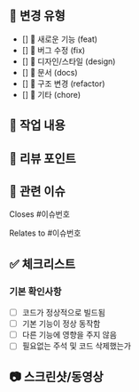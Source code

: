 ## 🎯 변경 유형
- [] 🎯 새로운 기능 (feat)
- [] 🐞 버그 수정 (fix)
- [] 🎨 디자인/스타일 (design)
- [] 📝 문서 (docs)
- [] 🔨 구조 변경 (refactor)
- [] 🔧 기타 (chore)

## 📝 작업 내용
<!-- 이번 PR에서 무엇을 작업했는지 간단히 설명 -->

## 💬 리뷰 포인트
<!-- 리뷰어가 특별히 봐줬으면 하는 부분 -->

## 🔗 관련 이슈
<!-- Closes: 완료된 이슈 -->
Closes #이슈번호
<!-- Relates: 연관된 이슈 -->
Relates to #이슈번호

## ✅ 체크리스트
### 기본 확인사항
- [ ] 코드가 정상적으로 빌드됨
- [ ] 기본 기능이 정상 동작함
- [ ] 다른 기능에 영향을 주지 않음
- [ ] 필요없는 주석 및 코드 삭제했는가

## 📷 스크린샷/동영상
<!-- UI 변경사항이 있다면 Before/After 스크린샷 -->